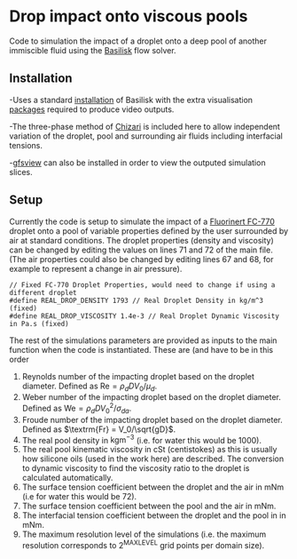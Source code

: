 # Drop impact onto viscous pools

Code to simulation the impact of a droplet onto a deep pool of another immiscible fluid using the [Basilisk](http://basilisk.fr/) flow solver.

## Installation

-Uses a standard [installation](http://basilisk.fr/src/INSTALL) of Basilisk with the extra visualisation [packages](http://basilisk.fr/src/gl/INSTALL) required to produce video outputs.

-The three-phase method of [Chizari](http://basilisk.fr/sandbox/chizari/threephase/) is included here to allow independent variation of the droplet, pool and surrounding air fluids including interfacial tensions.

-[gfsview](http://gfs.sourceforge.net/wiki/index.php/Main_Page) can also be installed in order to view the outputed simulation slices.

## Setup

Currently the code is setup to simulate the impact of a [Fluorinert FC-770](https://www.3m.co.uk/3M/en_GB/p/d/b40006507/) droplet onto a pool of variable properties defined by the user surrounded by air at standard conditions. The droplet properties (density and viscosity) can be changed by editing the values on lines 71 and 72 of the main file. (The air properties could also be changed by editing lines 67 and 68, for example to represent a change in air pressure).

```
// Fixed FC-770 Droplet Properties, would need to change if using a different droplet
#define REAL_DROP_DENSITY 1793 // Real Droplet Density in kg/m^3 (fixed)
#define REAL_DROP_VISCOSITY 1.4e-3 // Real Droplet Dynamic Viscosity in Pa.s (fixed)
```

The rest of the simulations parameters are provided as inputs to the main function when the code is instantiated. These are (and have to be in this order

1. Reynolds number of the impacting droplet based on the droplet diameter. Defined as $\textrm{Re} = \rho_dDV_0/\mu_d$.
2. Weber number of the impacting droplet based on the droplet diameter. Defined as $\textrm{We} = \rho_dDV_0^2/\sigma_{da}$.
3. Froude number of the impacting droplet based on the droplet diameter. Defined as $\textrm{Fr} = V_0/\sqrt{gD}$.
4. The real pool density in $\textrm{kgm}^{-3}$ (i.e. for water this would be 1000).
5. The real pool kinematic viscosity in $\textrm{cSt}$ (centistokes) as this is usually how silicone oils (used in the work here) are described. The conversion to dynamic viscosity to find the viscosity ratio to the droplet is calculated automatically.
6. The surface tension coefficient between the droplet and the air in $\textrm{mNm}$ (i.e for water this would be 72).
7. The surface tension coefficient between the pool and the air in $\textrm{mNm}$.
8. The interfacial tension coefficient between the droplet and the pool in in $\textrm{mNm}$.
9. The maximum resolution level of the simulations (i.e. the maximum resolution corresponds to $2^{\textrm{MAXLEVEL}}$ grid points per domain size).
